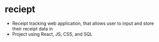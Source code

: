 # reciept
 - Receipt tracking web application, that allows user to input and store their receipt data in
 - Project using React, JS, CSS, and SQL

